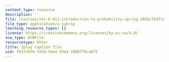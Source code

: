```yaml
---
content_type: resource
description: ''
file: /courses/res-6-012-introduction-to-probability-spring-2018/7b37cb56fe5d5eed93e418007f9ca8f5_vfqPpai_9jI.vtt
file_type: application/x-subrip
learning_resource_types: []
license: https://creativecommons.org/licenses/by-nc-sa/4.0/
ocw_type: OCWFile
resourcetype: Other
title: 3play caption file
uid: 7b37cb56-fe5d-5eed-93e4-18007f9ca8f5
---
```

